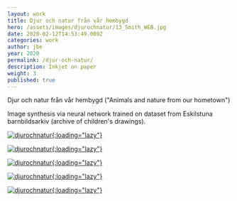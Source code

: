 ```yaml
---
layout: work
title: Djur och natur från vår hembygd
hero: /assets/images/djurochnatur/13_Smith_WEB.jpg
date: 2020-02-12T14:53:49.009Z
categories: work
author: jbe
year: 2020
permalink: /djur-och-natur/
description: Inkjet on paper
weight: 3
published: true
---
```


<div class="pad">

Djur och natur från vår hembygd ("Animals and nature from our hometown")

Image synthesis via neural network trained on dataset from Eskilstuna barnbildsarkiv (archive of children's drawings).

</div>

[![djurochnatur](/assets/images/djurochnatur/15_Smith_WEB.jpg?nf_resize=fit&w=1920){:loading="lazy"}](/assets/images/djurochnatur/15_Smith_WEB.jpg)

[![djurochnatur](/assets/images/djurochnatur/16_Smith_WEB.jpg?nf_resize=fit&w=1920){:loading="lazy"}](/assets/images/djurochnatur/16_Smith_WEB.jpg)

[![djurochnatur](/assets/images/djurochnatur/14_Smith_WEB.jpg?nf_resize=fit&w=1920){:loading="lazy"}](/assets/images/djurochnatur/14_Smith_WEB.jpg)

[![djurochnatur](/assets/images/djurochnatur/19_Smith_WEB.jpg?nf_resize=fit&w=1920){:loading="lazy"}](/assets/images/djurochnatur/19_Smith_WEB.jpg)

[![djurochnatur](/assets/images/djurochnatur/20_Smith_WEB.jpg?nf_resize=fit&w=1920){:loading="lazy"}](/assets/images/djurochnatur/20_Smith_WEB.jpg)
